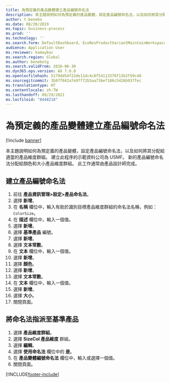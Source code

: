```yaml
---
title: 為預定義的產品變體建立產品編號命名法
description: 本主題說明如何為預定義的產品變體，設定產品編號命名法，以及如何將其分配給適當的產品維度群組。
author: t-benebo
ms.date: 08/20/2019
ms.topic: business-process
ms.prod: ''
ms.technology: ''
ms.search.form: DefaultDashboard, EcoResProductVariantMaintainWorkspace, EcoResNomenclature, EcoResProductDimensionGroup
audience: Application User
ms.reviewer: kamaybac
ms.search.region: Global
ms.author: benebotg
ms.search.validFrom: 2016-06-30
ms.dyn365.ops.version: AX 7.0.0
ms.openlocfilehash: 5179dd54f22de11dc4c0f54113376f13b2f59c48
ms.sourcegitcommit: 3b87f042a7e97f72b5aa73bef186c5426b937fec
ms.translationtype: HT
ms.contentlocale: zh-TW
ms.lasthandoff: 09/29/2021
ms.locfileid: "8448218"
---
```

# <a name="create-a-product-number-nomenclature-for-predefined-product-variants"></a>為預定義的產品變體建立產品編號命名法

[!include [banner](../../includes/banner.md)]

本主題說明如何為預定義的產品變體，設定產品編號命名法，以及如何將其分配給適當的產品維度群組。 建立此程序的示範資料公司為 USMF。 新的產品編號命名法分配給顏色和大小產品維度群組。 此工作通常由產品設計師完成。


## <a name="create-a-product-number-nomenclature"></a>建立產品編號命名法

1. 前往 **產品資訊管理\>設定\>產品命名法**。
1. 選擇 **新增**。
1. 在 **名稱** 欄位中，輸入有助於識別目標產品維度群組的命名法名稱，例如：`ColorSize`。
1. 在 **描述** 欄位中，輸入一個值。
1. 選擇 **新增**。
1. 選擇 **基準產品** 編號。
1. 選擇 **新增**。
1. 選擇 **文本常數**。
1. 在 **文本** 欄位中，輸入一個值。
1. 選擇 **新增**。
1. 選擇 **顏色**。
1. 選擇 **新增**。
1. 選擇 **文本常數**。
1. 在 **文本** 欄位中，輸入一個值。
1. 選擇 **新增**。
1. 選擇 **大小**。
1. 關閉頁面。

## <a name="assign-the-nomenclature-to-a-product-master"></a>將命名法指派至基準產品

1. 選擇 **產品維度群組**。
2. 選擇 **SizeCol 產品維度** 群組。
3. 選擇 **編輯**。
4. 選擇 **使用命名法** 欄位中的 **是**。
5. 在 **產品變體編號命名法** 欄位中，輸入或選擇一個值。
6. 關閉頁面。


[!INCLUDE[footer-include](../../../includes/footer-banner.md)]